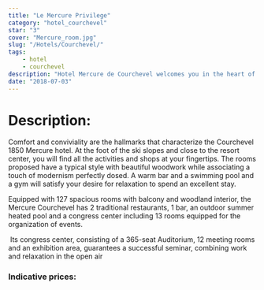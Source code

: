 ```yaml
---
title: "Le Mercure Privilege"
category: "hotel_courchevel"
star: "3"
cover: "Mercure_room.jpg"
slug: "/Hotels/Courchevel/"
tags:
    - hotel
    - courchevel
description: "Hotel Mercure de Courchevel welcomes you in the heart of the 3 Valleys, nestled at the foot of the Saulire Massif and on the edge of Lake Biollay, At the foot of the slopes, our 127 family rooms with balcony will make you fully enjoy your stay at the outdoors. "
date: "2018-07-03"
--- 
```

 
 
# Description:
Comfort and conviviality are the hallmarks that characterize the Courchevel 1850 Mercure hotel. At the foot of the ski slopes and close to the resort center, you will find all the activities and shops at your fingertips. The rooms proposed have a typical style with beautiful woodwork while associating a touch of modernism perfectly dosed. A warm bar and a swimming pool and a gym will satisfy your desire for relaxation to spend an excellent stay.

Equipped with 127 spacious rooms with balcony and woodland interior, the Mercure Courchevel has 2 traditional restaurants, 1 bar, an outdoor summer heated pool and a congress center including 13 rooms equipped for the organization of events.

 Its congress center, consisting of a 365-seat Auditorium, 12 meeting rooms and an exhibition area, guarantees a successful seminar, combining work and relaxation in the open air

### Indicative prices: